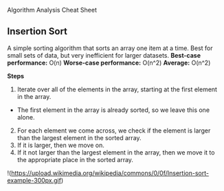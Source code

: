 Algorithm Analysis Cheat Sheet

## Insertion Sort
A simple sorting algorithm that sorts an array one item at a time. Best for small sets of data, but very inefficient for larger datasets.
**Best-case performance:** O(n)
**Worse-case performance:** O(n^2)
**Average:** O(n^2)

**Steps**
1. Iterate over all of the elements in the array, starting at the first element in the array.
  * The first element in the array is already sorted, so we leave this one alone.
2. For each element we come across, we check if the element is larger than the largest element in the sorted array.
3. If it is larger, then we move on.
4. If it not larger than the largest element in the array, then we move it to the appropriate place in the sorted array.

!(https://upload.wikimedia.org/wikipedia/commons/0/0f/Insertion-sort-example-300px.gif)
